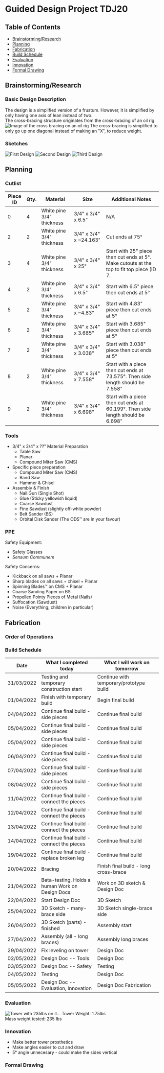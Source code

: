 # Guided Design Project TDJ20

## Table of Contents
* [Brainstorming/Research](#brainstormingresearch)
* [Planning](#planning)
* [Fabrication](#fabrication)
* [Build Schedule](#build-schedule)
* [Evaluation](#evaluation)
* [Innovation](#innovation)
* [Formal Drawing](#formal-drawing)

## Brainstorming/Research
### Basic Design Description
The design  is a simplified version of a frustum. However, it is simplified by only having one axis of lean instead of two.  
The cross-bracing structure originates from the cross-bracing of an oil rig.  
![Image of the cross bracing on an oil rig](https://ascelibrary.org/cms/asset/a1706726-1c11-496f-b6d8-1858d185681e/figure3.jpg)
The cross-bracing is simplified to only go up one diagonal instead of making an "X", to reduce weight.
### Sketches
![First Design](0001.jpg)
![Second Design](0002.jpg)
![Third Design](0003.jpg)
## Planning
### Cutlist
| Piece ID | Qty. | Material | Size | Additional Notes |
| -------- | ---- | -------- | ---- | ---------------- |
| 0 | 4    | White pine 3/4" thickness | 3/4" x 3/4" x 6.5" | N/A |
| 2 | 2    | White pine 3/4" thickness | 3/4" x 3/4" x ~24.163" | Cut ends at 75&deg; |
| 3 | 4    | White pine 3/4" thickness | 3/4" x 3/4" x 25" | Start with 25" piece then cut ends at 5&deg;. Make cutouts at the top to fit top piece (ID 7.|
| 4 | 2    | White pine 3/4" thickness | 3/4" x 3/4" x 6.5" | Start with 6.5" piece then cut ends at 5&deg; |
| 5 | 2    | White pine 3/4" thickness | 3/4" x 3/4" x ~4.83" | Start with 4.83" piece then cut ends at 5&deg; |
| 6 | 2    | White pine 3/4" thickness | 3/4" x 3/4" x 3.685" | Start with 3.685" piece then cut ends at 5&deg; |
| 7 | 2    | White pine 3/4" thickness | 3/4" x 3/4" x 3.038" | Start with 3.038" piece then cut ends at 5&deg; |
| 8 | 2    | White pine 3/4" thickness | 3/4" x 3/4" x 7.558" | Start with a piece then cut ends at 73.575&deg;. Then side length should be 7.558"|
| 9 | 2    | White pine 3/4" thickness | 3/4" x 3/4" x 6.698" | Start with a piece then cut ends at 60.199&deg;. Then side length should be 6.698"|
### Tools
* 3/4" x 3/4" x ??" Material Preparation
  * Table Saw
  * Planar
  * Compound Miter Saw (CMS)
* Specific piece preparation
  * Compound Miter Saw (CMS)
  * Band Saw
  * Hammer & Chisel
* Assembly & Finish
  * Nail Gun (Single Shot)
  * Glue (Sticky yellowish liquid)
  * Coarse Sawdust
  * Fine Sawdust (slightly off-white powder)
  * Belt Sander (BS)
  * Orbital Disk Sander (The ODS&trade; are in your favour)  
 ### PPE
 Safety Equipment:
 * Safety Glasses
 * *Sensum Communem*
   
 Safety Concerns:
 * Kickback on all saws + Planar
 * Sharp blades on all saws + chisel + Planar
 * Spinning Blades&trade; on CMS + Planar
 * Coarse Sanding Paper on BS
 * Propelled Pointy Pieces of Metal (Nails)
 * Suffocation (Sawdust)
 * Noise (Everything, children in particular)
 ## Fabrication
### Order of Operations
### Build Schedule
| Date       | What I completed today                          | What I will work on tomorrow            |
|------------|-------------------------------------------------|-----------------------------------------|
| 31/03/2022 | Testing and temporary construction start        | Continue with temporary/prototype build |
| 01/04/2022 | Finish with temporary build                     | Begin final build                       |
| 04/04/2022 | Continue final build - side pieces              | Continue final build                    |
| 05/04/2022 | Continue final build - side pieces              | Continue final build                    |
| 05/04/2022 | Continue final build - side pieces              | Continue final build                    |
| 06/04/2022 | Continue final build - side pieces              | Continue final build                    |
| 07/04/2022 | Continue final build - side pieces              | Continue final build                    |
| 08/04/2022 | Continue final build - side pieces              | Continue final build                    |
| 11/04/2022 | Continue final build - connect the pieces       | Continue final build                    |
| 12/04/2022 | Continue final build - connect the pieces       | Continue final build                    |
| 13/04/2022 | Continue final build - connect the pieces       | Continue final build                    |
| 14/04/2022 | Continue final build - connect the pieces       | Continue final build                    |
| 19/04/2022 | Continue final build - replace broken leg       | Continue final build                    |
| 20/04/2022 | Bracing                                         | Finish final build - long cross-brace   |
| 21/04/2022 | Beta-testing. Holds a human Work on Design Docs | Work on 3D sketch & Design Doc          |
| 22/04/2022 | Start Design Doc                                | 3D Sketch                               |
| 25/04/2022 | 3D Sketch - many-brace side                     | 3D Sketch single-brace side             |
| 26/04/2022 | 3D Sketch (parts) - finished                    | Assembly start                          |
| 27/04/2022 | Assembly (all - long braces)                    | Assembly long braces                    |
| 29/04/2022 | Fix leveling on tower                           | Design Doc                              |
| 02/05/2022 | Design Doc -- Tools                             | Design Doc                              |
| 03/05/2022 | Design Doc -- Safety                            | Testing                                 |
| 04/05/2022 | Testing                                         | Design Doc                              |
| 05/05/2022 | Design Doc -- Evaluation, Innovation            | Design Doc Fabrication                  |

### Evaluation
![Tower with 235lbs on it...](1034.jpg)
Tower Weight: 1.75lbs  
Mass weight tested: 235 lbs  
### Innovation
* Make better tower prosthetics
* Make angles easier to cut and draw
* 5&deg; angle unnecesary - could make the sides vertical
### Formal Drawing
